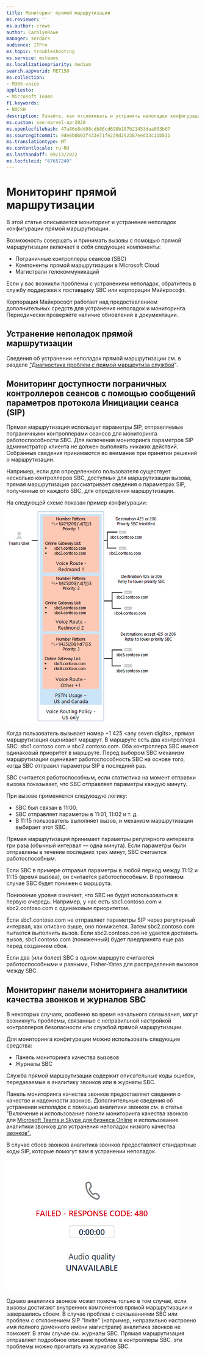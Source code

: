 ```yaml
---
title: Мониторинг прямой маршрутизации
ms.reviewer: ''
ms.author: crowe
author: CarolynRowe
manager: serdars
audience: ITPro
ms.topic: troubleshooting
ms.service: msteams
ms.localizationpriority: medium
search.appverid: MET150
ms.collection:
- M365-voice
appliesto:
- Microsoft Teams
f1.keywords:
- NOCSH
description: Узнайте, как отслеживать и устранять неполадки конфигурации прямой маршрутизации, включая пограничные контроллеры сеансов, компоненты прямой маршрутизации и магистрали телекоммуникаций.
ms.custom: seo-marvel-apr2020
ms.openlocfilehash: 47a86e8dd98cdb86cd698b187b21453daa003b07
ms.sourcegitcommit: 9de6b0b03f433e71fe239d292387eed33c11b531
ms.translationtype: MT
ms.contentlocale: ru-RU
ms.lasthandoff: 09/13/2022
ms.locfileid: "67657249"
---
```

# <a name="monitor-direct-routing"></a>Мониторинг прямой маршрутизации

В этой статье описывается мониторинг и устранение неполадок конфигурации прямой маршрутизации. 

Возможность совершать и принимать вызовы с помощью прямой маршрутизации включает в себя следующие компоненты: 

- Пограничные контроллеры сеансов (SBC) 
- Компоненты прямой маршрутизации в Microsoft Cloud 
- Магистрали телекоммуникаций 

Если у вас возникли проблемы с устранением неполадок, обратитесь в службу поддержки к поставщику SBC или корпорации Майкрософт. 

Корпорация Майкрософт работает над предоставлением дополнительных средств для устранения неполадок и мониторинга. Периодически проверяйте наличие обновлений в документации. 

## <a name="troubleshoot-direct-routing"></a>Устранение неполадок прямой маршрутизации

Сведения об устранении неполадок прямой маршрутизации см. в разделе ["Диагностика проблем с прямой маршрутиза службой](/MicrosoftTeams/troubleshoot/phone-system/direct-routing/diagnose-direct-routing-issues)".

## <a name="monitoring-availability-of-session-border-controllers-using-session-initiation-protocol-sip-options-messages"></a>Мониторинг доступности пограничных контроллеров сеансов с помощью сообщений параметров протокола Инициации сеанса (SIP)

Прямая маршрутизация использует параметры SIP, отправляемые пограничными контроллерами сеансов для мониторинга работоспособности SBC. Для включения мониторинга параметров SIP администратор клиента не должен выполнять никаких действий. Собранные сведения принимаются во внимание при принятии решений о маршрутизации. 

Например, если для определенного пользователя существует несколько контроллеров SBC, доступных для маршрутизации вызова, прямая маршрутизация рассматривает сведения о параметрах SIP, полученные от каждого SBC, для определения маршрутизации. 

На следующей схеме показан пример конфигурации: 

![Пример конфигурации параметров SIP.](media/sip-options-config-example.png)

Когда пользователь вызывает номер +1 425 \<any seven digits>, прямая маршрутизация оценивает маршрут. В маршруте есть два контроллера SBC: sbc1.contoso.com и sbc2.contoso.com. Оба контроллера SBC имеют одинаковый приоритет в маршруте. Перед выбором SBC механизм маршрутизации оценивает работоспособность SBC на основе того, когда SBC отправил параметры SIP в последний раз. 

SBC считается работоспособным, если статистика на момент отправки вызова показывает, что SBC отправляет параметры каждую минуту.  

При вызове применяется следующую логику:

- SBC был связан в 11:00.  
- SBC отправляет параметры в 11:01, 11:02 и т. д.  
- В 11:15 пользователь выполняет вызов, и механизм маршрутизации выбирает этот SBC. 

Прямая маршрутизация принимает параметры регулярного интервала три раза (обычный интервал — одна минута). Если параметры были отправлены в течение последних трех минут, SBC считается работоспособным.

Если SBC в примере отправил параметры в любой период между 11:12 и 11:15 (время вызова), он считается работоспособным. В противном случае SBC будет понижен с маршрута. 

Понижение уровня означает, что SBC не будет использоваться в первую очередь. Например, у нас есть sbc1.contoso.com и sbc2.contoso.com с одинаковым приоритетом.  

Если sbc1.contoso.com не отправляет параметры SIP через регулярный интервал, как описано выше, оно понижается. Затем sbc2.contoso.com пытается выполнить вызов. Если sbc2.contoso.con не удается доставить вызов, sbc1.contoso.com (пониженный) будет предпринята еще раз перед созданием сбоя. 

Если два (или более) SBC в одном маршруте считаются работоспособными и равными, Fisher-Yates для распределения вызовов между SBC.

## <a name="monitor-call-quality-analytics-dashboard-and-sbc-logs"></a>Мониторинг панели мониторинга аналитики качества звонков и журналов SBC 
 
В некоторых случаях, особенно во время начального связывания, могут возникнуть проблемы, связанные с неправильной настройкой контроллеров безопасности или службой прямой маршрутизации. 

Для мониторинга конфигурации можно использовать следующие средства:  
 
- Панель мониторинга качества вызовов 
- Журналы SBC 

Служба прямой маршрутизации содержит описательные коды ошибок, передаваемые в аналитику звонков или в журналы SBC.

Панель мониторинга качества звонков предоставляет сведения о качестве и надежности звонков. Дополнительные сведения об устранении неполадок с помощью аналитики звонков см. в статье "Включение и использование панели мониторинга качества звонков для [Microsoft Teams и Skype для бизнеса Online](/SkypeForBusiness/using-call-quality-in-your-organization/turning-on-and-using-call-quality-dashboard) и использование аналитики звонков для устранения неполадок низкого качества [звонков".](/SkypeForBusiness/using-call-quality-in-your-organization/use-call-analytics-to-troubleshoot-poor-call-quality) 

В случае сбоев звонков аналитика звонков предоставляет стандартные коды SIP, которые помогут вам в устранении неполадок. 

![Пример кода SIP для сбоя вызова.](media/failed-response-code.png)

Однако аналитика звонков может помочь только в том случае, если вызовы достигают внутренних компонентов прямой маршрутизации и завершались сбоем. В случае проблем с связываниями SBC или проблем с отклонением SIP "Invite" (например, неправильно настроено имя полного доменного имени магистрали) аналитика звонков не поможет. В этом случае см. журналы SBC. Прямая маршрутизация отправляет подробное описание проблем в контроллеры SBC. эти проблемы можно прочитать из журналов SBC.
